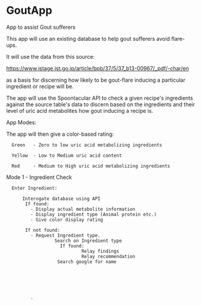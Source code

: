 # GoutApp
App to assist Gout sufferers


This app will use an existing database to help gout sufferers avoid flare-ups. 

It will use the data from this source:

https://www.jstage.jst.go.jp/article/bpb/37/5/37_b13-00967/_pdf/-char/en 

as a basis for discerning how likely to be gout-flare inducing a particular ingredient or recipe will be.

The app will use the Spoontacular API to check a given recipe's ingredients against the source table's data to discern based on the ingredients and their level of uric acid metabolites how gout inducing a recipe is. 


App Modes:

The app will then give a color-based rating:

      Green   - Zero to low uric acid metabolizing ingredients 

      Yellow  - Low to Medium uric acid content 

      Red     - Medium to High uric acid metabolizing ingredients


Mode 1 - Ingredient Check

      Enter Ingredient:
      
          Interogate database using API 
           If found:
             - Display actual metabolite information
             - Display ingredient type (Animal protein etc.)
             - Give color display rating 
             
           If not found:
             - Request Ingredient type. 
                      Search on Ingredient type 
                        If found: 
                                Relay findings 
                                Relay recommendation
                       Search google for name 
              
                                
                                
                                
                                
                                
             - 
             
             
